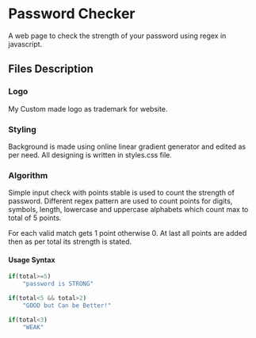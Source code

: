 # Password Checker

A web page to check the strength of your password using regex in javascript.


## Files Description

### Logo
My Custom made logo as trademark for website.

### Styling
Background is made using online linear gradient generator and edited as per need. All designing is written in styles.css file.

### Algorithm
Simple input check with points stable is used to count the strength of password. Different regex pattern are used to count points for digits, symbols, length, lowercase and uppercase alphabets which count max to total of 5 points.

For each valid match gets 1 point otherwise 0. At last all points are added then as per total its strength is stated.

#### Usage Syntax
```Javascript
if(total>=5)
    "password is STRONG"

if(total<5 && total>2)
    "GOOD but Can be Better!"

if(total<3)
    "WEAK"
```
